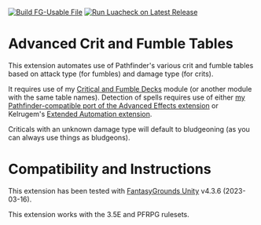 [![Build FG-Usable File](https://github.com/bmos/FG-PFRPG-Auto-Crit-and-Fumble/actions/workflows/create-ext.yml/badge.svg)](https://github.com/bmos/FG-PFRPG-Auto-Crit-and-Fumble/actions/workflows/create-ext.yml) [![Run Luacheck on Latest Release](https://github.com/bmos/FG-PFRPG-Auto-Crit-and-Fumble/actions/workflows/luacheck.yml/badge.svg)](https://github.com/bmos/FG-PFRPG-Auto-Crit-and-Fumble/actions/workflows/luacheck.yml)

# Advanced Crit and Fumble Tables
This extension automates use of Pathfinder's various crit and fumble tables based on attack type (for fumbles) and damage type (for crits).

It requires use of my [Critical and Fumble Decks](https://github.com/FG-Unofficial-Developers-Guild/FG-PFRPG-Critical-and-Fumble-Deck) module (or another module with the same table names). Detection of spells requires use of either [my Pathfinder-compatible port of the Advanced Effects extension](https://github.com/FG-Unofficial-Developers-Guild/FG-PFRPG-Advanced-Effects) or Kelrugem's [Extended Automation extension](https://github.com/FG-Unofficial-Developers-Guild/Extended-automation-and-overlays).

Criticals with an unknown damage type will default to bludgeoning (as you can always use things as bludgeons).

# Compatibility and Instructions
This extension has been tested with [FantasyGrounds Unity](https://www.fantasygrounds.com/home/FantasyGroundsUnity.php) v4.3.6 (2023-03-16).

This extension works with the 3.5E and PFRPG rulesets.
